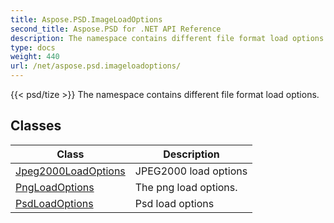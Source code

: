 ```yaml
---
title: Aspose.PSD.ImageLoadOptions
second_title: Aspose.PSD for .NET API Reference
description: The namespace contains different file format load options
type: docs
weight: 440
url: /net/aspose.psd.imageloadoptions/
---
```

{{< psd/tize >}}
The namespace contains different file format load options.

## Classes

| Class | Description |
| --- | --- |
| [Jpeg2000LoadOptions](./jpeg2000loadoptions/) | JPEG2000 load options |
| [PngLoadOptions](./pngloadoptions/) | The png load options. |
| [PsdLoadOptions](./psdloadoptions/) | Psd load options |


